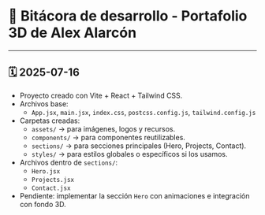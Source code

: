 # 📘 Bitácora de desarrollo - Portafolio 3D de Alex Alarcón

---

## 🗓️ 2025-07-16
- Proyecto creado con Vite + React + Tailwind CSS.
- Archivos base:
  - `App.jsx`, `main.jsx`, `index.css`, `postcss.config.js`, `tailwind.config.js`
- Carpetas creadas:
  - `assets/` → para imágenes, logos y recursos.
  - `components/` → para componentes reutilizables.
  - `sections/` → para secciones principales (Hero, Projects, Contact).
  - `styles/` → para estilos globales o específicos si los usamos.
- Archivos dentro de `sections/`:
  - `Hero.jsx`
  - `Projects.jsx`
  - `Contact.jsx`
- Pendiente: implementar la sección `Hero` con animaciones e integración con fondo 3D.
